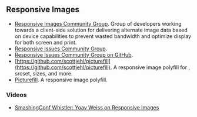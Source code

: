 ## Responsive Images

* [Responsive Images Community Group](http://responsiveimages.org). Group of developers working towards a client-side solution for delivering alternate image data based on device capabilities to prevent wasted bandwidth and optimize display for both screen and print. 
* [Responsive Issues Community Group](http://www.w3.org/community/respimg/).
* [Responsive Issues Community Group on GitHub](https://github.com/responsiveimagescg).
* [https://github.com/scottjehl/picturefill](https://github.com/scottjehl/picturefill). A responsive image polyfill for <picture>, srcset, sizes, and more.
* [Picturefill](http://scottjehl.github.io/picturefill/). A responsive image polyfill.

### Videos
* [SmashingConf Whistler: Yoav Weiss on Responsive Images](http://vimeo.com/117250453)
